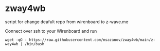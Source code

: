 # zway4wb
script for change deafult repo from wirenboard to z-wave.me

Connect over ssh to your Wirenboard and run
```
wget -qO - https://raw.githubusercontent.com/msazanov/zway4wb/main/z-way4wb | /bin/bash
```
